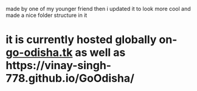 <p>made by one of my younger friend then i updated it to look more cool and made a nice folder structure in it </p>
<h1> it is currently hosted globally on- <a href="http://go-odisha.tk/">go-odisha.tk</a> as well as https://vinay-singh-778.github.io/GoOdisha/</h1>
